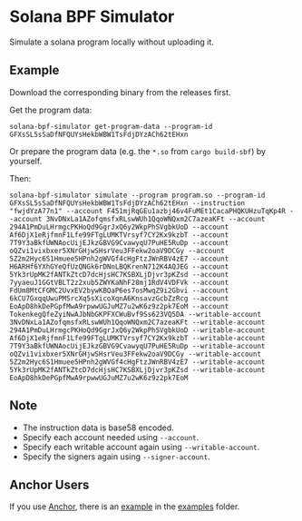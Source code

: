 # Solana BPF Simulator
Simulate a solana program locally without uploading it.

## Example
Download the corresponding binary from the releases first.

Get the program data:
```shell
solana-bpf-simulator get-program-data --program-id GFXsSL5sSaDfNFQUYsHekbWBW1TsFdjDYzACh62tEHxn
```
Or prepare the program data (e.g. the `*.so` from `cargo build-sbf`) by yourself.

Then:
```shell
solana-bpf-simulator simulate --program program.so --program-id GFXsSL5sSaDfNFQUYsHekbWBW1TsFdjDYzACh62tEHxn --instruction "fwjdYzA77n1" --account F451mjRqGEu1azbj46v4FuMEt1CacaPHQKUHzuTqKp4R --account 3NvDNxLa1AZofqmsfxRLswWUh1QqoWNQxm2C7azeaKFt --account 294A1PmDuLHrmgcPKHoQd9GgrJxQ6y2WkpPhSVgbkUoD --account Af6DjX1eRjfmnF1Lfe99FTgLUMKTVrsyf7CY2Kx9kzbT --account 7T9Y3aBkfUWNAocUijEJkzGBVG9CvawyqU7PuHE5RuDp --account oQZvi1vixbxer5XNrGHjwSHsrVeu3FFekw2oaV9DCGy --account 5Z2m2Hyc6S1Hmuee5HPnh2gWVGf4cHgFtzJWnRBV4zE7 --account H6ARHf6YXhGYeQfUzQNGk6rDNnLBQKrenN712K4AQJEG --account 5Yk3rUpMK2fANTkZtcD7dcHjsHC7KSBXLjDjvr3pKZsd --account 7yyaeuJ1GGtVBLT2z2xub5ZWYKaNhF28mj1RdV4VDFVk --account FdUm8MtCFGMC2UvxEV2bywKBQaP6es7osMwqZ9i2Gbvi --account 6kCU7GxqqUwuPMSrcXq5sXicoXqnA6KnsavzGcbZzRcg --account EoApD8hkDePGpfMwA9rpwwUGJuMZ7u2wK6z9z2pk7EoM --account TokenkegQfeZyiNwAJbNbGKPFXCWuBvf9Ss623VQ5DA --writable-account 3NvDNxLa1AZofqmsfxRLswWUh1QqoWNQxm2C7azeaKFt --writable-account 294A1PmDuLHrmgcPKHoQd9GgrJxQ6y2WkpPhSVgbkUoD --writable-account Af6DjX1eRjfmnF1Lfe99FTgLUMKTVrsyf7CY2Kx9kzbT --writable-account 7T9Y3aBkfUWNAocUijEJkzGBVG9CvawyqU7PuHE5RuDp --writable-account oQZvi1vixbxer5XNrGHjwSHsrVeu3FFekw2oaV9DCGy --writable-account 5Z2m2Hyc6S1Hmuee5HPnh2gWVGf4cHgFtzJWnRBV4zE7 --writable-account 5Yk3rUpMK2fANTkZtcD7dcHjsHC7KSBXLjDjvr3pKZsd --writable-account EoApD8hkDePGpfMwA9rpwwUGJuMZ7u2wK6z9z2pk7EoM
```

## Note

* The instruction data is base58 encoded.
* Specify each account needed using `--account`.
* Specify each writable account again using `--writable-account`.
* Specify the signers again using `--signer-account`.

## Anchor Users

If you use [Anchor](https://github.com/coral-xyz/anchor), there is an [example](examples/anchor) in the [examples](examples) folder.
